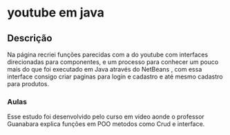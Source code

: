 # youtube em java

## Descrição

Na página recriei funções parecidas com a do youtube com interfaces direcionadas para componentes, e um processo para conhecer um pouco mais do que foi executado em Java através do NetBeans , com essa interface consigo criar paginas para login e cadastro e até mesmo cadastro para produtos. 

### Aulas

Esse estudo foi desenvolvido pelo curso em video aonde o professor Guanabara explica funções em POO metodos como Crud e interface.
